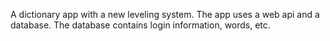 A dictionary app with a new leveling system. The app uses a web api and a database. The database contains login information, words, etc.

